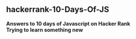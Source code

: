 ## hackerrank-10-Days-Of-JS
**Answers to 10 days of Javascript on Hacker Rank**\
**Trying to learn something new**
